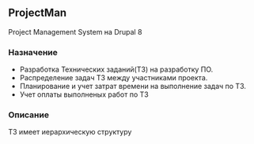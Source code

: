 ## ProjectMan

Project Management System на Drupal 8

### Назначение
* Разработка Технических заданий(ТЗ) на разработку ПО.
* Распределение задач ТЗ между участниками проекта.
* Планирование и учет затрат времени на выполнение задач по ТЗ.
* Учет оплаты выполненых работ по ТЗ

### Описание
ТЗ имеет иерархическую структуру

